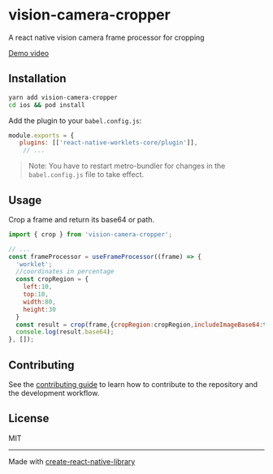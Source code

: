 # vision-camera-cropper

A react native vision camera frame processor for cropping

[Demo video](https://github.com/tony-xlh/vision-camera-cropper/assets/5462205/81031752-4179-4439-a8c6-97f73587fd56)

## Installation

```sh
yarn add vision-camera-cropper
cd ios && pod install
```

Add the plugin to your `babel.config.js`:

```js
module.exports = {
   plugins: [['react-native-worklets-core/plugin']],
    // ...
```

> Note: You have to restart metro-bundler for changes in the `babel.config.js` file to take effect.

## Usage

Crop a frame and return its base64 or path.
   
```js
import { crop } from 'vision-camera-cropper';

// ...
const frameProcessor = useFrameProcessor((frame) => {
  'worklet';
  //coordinates in percentage
  const cropRegion = {
    left:10,
    top:10,
    width:80,
    height:30
  }
  const result = crop(frame,{cropRegion:cropRegion,includeImageBase64:true,saveAsFile:false});
  console.log(result.base64);
}, []);
```

## Contributing

See the [contributing guide](CONTRIBUTING.md) to learn how to contribute to the repository and the development workflow.

## License

MIT

---

Made with [create-react-native-library](https://github.com/callstack/react-native-builder-bob)
